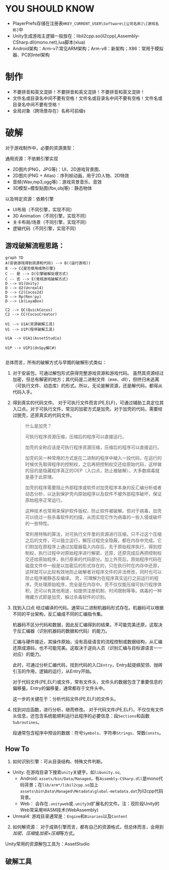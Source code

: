 # YOU SHOULD KNOW
- PlayerPrefs存储在注册表`HKEY_CURRENT_USER\Software\[公司名称]\[游戏名称]`中
- Unity生成游戏主逻辑一般放在：libil2cpp.so(il2cpp),Assembly-CSharp.dll(mono.net),lua脚本(xlua)
- Android架构：Arm-v7:常见ARM架构；Arm-v8：新架构；X86：常用于模拟器、PC的Intel架构

# 制作

- 不要拼音和英文混排！不要拼音和英文混排！不要拼音和英文混排！
- 文件名或目录名中间不要有空格！文件名或目录名中间不要有空格！文件名或目录名中间不要有空格！
- 全局对象（跨场景存在）名称可前缀`$`



# 破解
对于游戏制作中，必要的资源类型：

通用资源：不依赖引擎实现
- 2D图片(PNG，JPG等)：UI、2D游戏背景图、
- 2D图片(PNG + Atlas)：序列帧动画，用于2D人物、2D特效
- 音频(Wav,mp3,ogg等)：游戏背景音乐、音效
- 3D模型+模型贴图(fbx,obj等)：静态物体

以及特定资源：依赖引擎
- UI布局（不同引擎，实现不同）
- 3D Animation（不同引擎，实现不同）
- 关卡布局/场景（不同引擎，实现不同）
- 逻辑代码（不同引擎，实现不同）

## 游戏破解流程思路：

```mermaid
graph TD
A(安装游戏得到资源和代码) --> B((运行游戏))
B --> C{是否使用成熟引擎}
C -- 是 --> D(引擎破解处理方式)
C -- 否 --> E(常规游戏破解方式)
D --> U1(Unity)
D --> U2(Unreal4)
D --> C2(Cocos2d)
D --> Rp(Ren'py)
D --> Lb(LayaBox)

C2 --> QC(QuickCocos)
C2 --> CC(CocosCreator)

U1 --> U1A(资源破解工具)
U1 --> U1P(程序破解工具)

U1A --> U1A1(AssetStudio)

U1P --> U1P1(dnSpy解C#)


```

总体而言，所有的破解方式与早期的破解形式类似：
1. 对于安装包，可通过解包形式获得完整游戏资源和游戏代码。
    虽然其资源经过加密，但总有解密的地方；其代码是二进制文件（exe、dll），但终归未逃离（可执行文件、动态库）的形式。所以，无论是解资源，还是解代码，都得从代码入手。

2. 得到真实的代码文件。
    对于可执行文件而言(PE,ELF)，可通过辅助工具定位其入口点。对于可执行文件，常见的加密方式是加壳。对于加壳的代码，需要经过脱壳，还原真实的代码文件。
    > 什么是加壳？
    >
    > 可执行程序资源压缩，压缩后的程序可以直接运行。
    >
    > 加壳的全称应该是可执行程序资源压缩，压缩后的程序可以直接运行。
    >
    > 加壳的另一种常用的方式是在二进制的程序中植入一段代码，在运行的时候优先取得程序的控制权，之后再把控制权交还给原始代码，这样做的目的是隐藏程序真正的OEP（入口点，防止被破解）。大多数病毒就是基于此原理。
    >
    > 加壳的程序需要阻止外部程序或软件对加壳程序本身的反汇编分析或者动态分析，以达到保护壳内原始程序以及软件不被外部程序破坏，保证原始程序正常运行。
    >
    > 这种技术也常用来保护软件版权，防止软件被破解。但对于病毒，加壳可以绕过一些杀毒软件的扫描，从而实现它作为病毒的一些入侵或破坏的一些特性。
    >
    > 常利用特殊的算法，对可执行文件里的资源进行压缩，只不过这个压缩之后的文件，可以独立运行，解压过程完全隐蔽，都在内存中完成。它们附加在原程序上通过加载器载入内存后，先于原始程序执行，得到控制权，执行过程中对原始程序进行解密、还原，还原完成后再把控制权交还给原始程序，执行原来的代码部分。加上外壳后，原始程序代码在磁盘文件中一般是以加密后的形式存在的，只在执行时在内存中还原，这样就可以比较有效地防止破解者对程序文件的非法修改，同时也可以防止程序被静态反编译。
    壳，可理解为在程序真实运行之前运行的程序。壳处理原始程序，完全是在内存中。壳不仅仅能压缩可执行程序体积，还可以有其他用途，如提供注册机制、时间限制等等。病毒的一种掩藏方式即是加壳，躲过杀毒软件的识别。

3. 找到入口点
    经过编译的代码，通常以二进制机器码形式存在。机器码可以根据不同的平台架构，反汇编成不同的汇编指令集。
    
    机器码不区分代码和数据，因此反汇编得到的结果，不可能完美还原，这取决于反汇编器（识别机器码的数据和代码）的能力。

    汇编与硬件接近，其操作原始，没有高级语言的流程控制或数据结构，从汇编还原成源码，也不可能完美。这取决于逆向人员（识别汇编与目标源语言一一对应）的能力。

    此时，可通过分析汇编代码，找到代码的入口`Entry`，Entry起提纲契领、抛砖引玉的作用，逻辑的运行，从Entry开始。

    对于代码文件(PE,ELF)或文件，常有文件头，文件头的数据包含了重要信息的偏移量。Entry的偏移量，通常都存于文件头中。

    这一步的关键在于：分析代码文件(PE,ELF)的文件头。

4. 找到对应函数，进行分析，继而修改。
    对于代码文件(PE,ELF)，不仅仅有文件头信息，还包含系统能顺利运行此程序的必要信息：段`Sections`和函数`Subroutines`。

    段通常包含程序中预设的数据：符号`Symbols`、字符串`Strings`、常数`Consts`。



## How To

1. 如何识别引擎：可从目录结构、特殊文件判断。
- Unity: 在游戏目录下搜索`unity`关键字。如`libunity.so`,
    - Android: `assets/bin/Data/Managed`，有`Assembly-CSharp.dll`是mono代码背景；在`lib/arm*/libil2cpp.so`加上`assets\bin\Data\Managed\Metadata\global-metadata.dat`为il2cpp代码背景。
    - Web： 会存在`.unityweb`或`.unity3d`扩展名的文件。注：现阶段Unity的Web常采用WASM技术(WebAssembly)
- Unreal4: 游戏目录通常是：`Engine`和`Binaries`以及`Content`

2. 如何解资源：
对于成熟引擎而言，都有自己的资源格式，但总体而言，会用到*加密*、*压缩*或*加密+压缩*等方式。

Unity常用的资源解包工具为：AssetStudio





## 破解工具